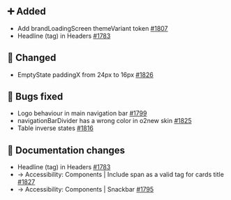 ## ➕ Added

- Add brandLoadingScreen themeVariant token [#1807](https://github.com/Telefonica/mistica-design/issues/1807)
- Headline (tag) in Headers [#1783](https://github.com/Telefonica/mistica-design/issues/1783)

## 🔄 Changed

- EmptyState paddingX from 24px to 16px [#1826](https://github.com/Telefonica/mistica-design/issues/1826)

## 🐞 Bugs fixed

- Logo behaviour in main navigation bar [#1799](https://github.com/Telefonica/mistica-design/issues/1799)
- navigationBarDivider has a wrong color in o2new skin [#1825](https://github.com/Telefonica/mistica-design/issues/1825)
- Table inverse states [#1816](https://github.com/Telefonica/mistica-design/issues/1816)

## 📒 Documentation changes

- Headline (tag) in Headers [#1783](https://github.com/Telefonica/mistica-design/issues/1783)
- → Accessibility: Components | Include span as a valid tag for cards title [#1827](https://github.com/Telefonica/mistica-design/issues/1827)
- → Accessibility: Components | Snackbar [#1795](https://github.com/Telefonica/mistica-design/issues/1795)
